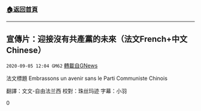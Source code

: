 ###  [:house:返回首頁](https://github.com/ourhimalayas/txt)
---

## 宣傳片：迎接沒有共產黨的未來（法文French+中文Chinese）
`2020-09-05 12:04 GM62` [轉載自GNews](https://gnews.org/zh-hant/335636/)

法文標題 Embrassons un avenir sans le Parti Communiste Chinois

翻譯：文文-自由法兰西 校對：珠丝玛迹 字幕：小羽

0
